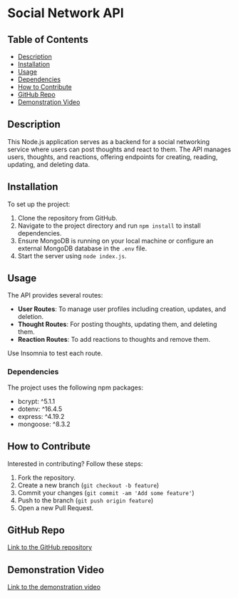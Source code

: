 
# Social Network API

## Table of Contents
- [Description](#description)
- [Installation](#installation)
- [Usage](#usage)
- [Dependencies](#dependencies)
- [How to Contribute](#how-to-contribute)
- [GitHub Repo](#github-repo)
- [Demonstration Video](#demonstration-video)

## Description
This Node.js application serves as a backend for a social networking service where users can post thoughts and react to them. The API manages users, thoughts, and reactions, offering endpoints for creating, reading, updating, and deleting data.

## Installation
To set up the project:
1. Clone the repository from GitHub.
2. Navigate to the project directory and run `npm install` to install dependencies.
3. Ensure MongoDB is running on your local machine or configure an external MongoDB database in the `.env` file.
4. Start the server using `node index.js`.

## Usage
The API provides several routes:
- **User Routes**: To manage user profiles including creation, updates, and deletion.
- **Thought Routes**: For posting thoughts, updating them, and deleting them.
- **Reaction Routes**: To add reactions to thoughts and remove them.

Use Insomnia to test each route. 

### Dependencies
The project uses the following npm packages:
- bcrypt: ^5.1.1
- dotenv: ^16.4.5
- express: ^4.19.2
- mongoose: ^8.3.2

## How to Contribute
Interested in contributing? Follow these steps:
1. Fork the repository.
2. Create a new branch (`git checkout -b feature`)
3. Commit your changes (`git commit -am 'Add some feature'`)
4. Push to the branch (`git push origin feature`)
5. Open a new Pull Request.

## GitHub Repo
[Link to the GitHub repository](https://github.com/bradleytroll/social-network-API)

## Demonstration Video
[Link to the demonstration video](https://example.com)
